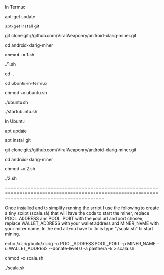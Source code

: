 In Termux

apt-get update

apt-get install git

git clone git://github.com/ViralWeaponry/android-xlarig-miner.git

cd android-xlarig-miner

chmod +x 1.sh

./1.sh

cd ..

cd ubuntu-in-termux

chmod +x ubuntu.sh

./ubuntu.sh

./startubuntu.sh

In Ubuntu

apt update

apt install git

git clone git://github.com/ViralWeaponry/android-xlarig-miner.git

cd android-xlarig-miner

chmod +x 2.sh

./2.sh

===============================================================================================================================================

Once installed and to simplify running the script I use the following to create a tiny script (scala.sh) that will have the code to start the miner, replace POOL_ADDRESS and POOL_PORT with the pool url and port chosen, replace WALLET_ADDRESS with your wallet address and MINER_NAME with your miner name. In the end all you have to do is type "./scala.sh" to start mining.

echo /xlarig/build/xlarig -o POOL_ADDRESS:POOL_PORT -p MINER_NAME -u WALLET_ADDRESS --donate-level 0 -a panthera -k > scala.sh

chmod +x scala.sh

./scala.sh


